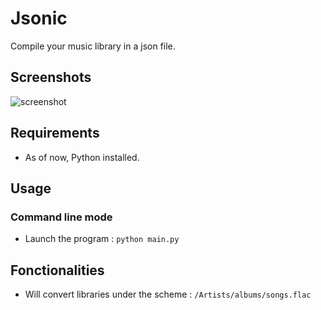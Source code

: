 # Jsonic

Compile your music library in a json file.

## Screenshots

![screenshot]()

## Requirements

- As of now, Python installed.

## Usage

### Command line mode

- Launch the program : `python main.py`

## Fonctionalities

- Will convert libraries under the scheme : `/Artists/albums/songs.flac`

